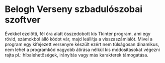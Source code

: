 # Belogh Verseny szbadulószobai szoftver

Évekkel ezelőtti, fél óra alatt összedobott kis Tkinter program, ami egy rövid, számokból álló kódot vár, majd leállítja a visszaszámlálót. Mivel a program egy kifejezett versenyre készült ezért nem túlságosan dinamikus, nem lehet a programkód nagyobb átírása nélkül kis módosításokat végezni rajta pl.: hibalehetőségek, irányítás vagy más karakterek támogatása.
